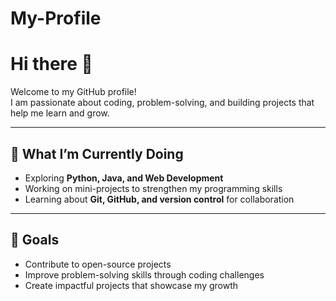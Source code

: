 # My-Profile

# Hi there 👋

Welcome to my GitHub profile!  
I am passionate about coding, problem-solving, and building projects that help me learn and grow.  

---

## 🚀 What I’m Currently Doing
- Exploring **Python, Java, and Web Development**  
- Working on mini-projects to strengthen my programming skills  
- Learning about **Git, GitHub, and version control** for collaboration  

---

## 🎯 Goals
- Contribute to open-source projects  
- Improve problem-solving skills through coding challenges  
- Create impactful projects that showcase my growth  

